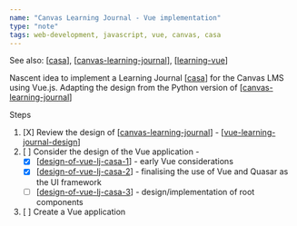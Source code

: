 ```yaml
---
name: "Canvas Learning Journal - Vue implementation"
type: "note"
tags: web-development, javascript, vue, canvas, casa
---
```


See also: [[casa]], [[canvas-learning-journal]], [[learning-vue]]

Nascent idea to implement a Learning Journal [[casa]] for the Canvas LMS using Vue.js. Adapting the design from the Python version of [[canvas-learning-journal]]

Steps

1. [X] Review the design of [[canvas-learning-journal]] - [[vue-learning-journal-design]]
2. [ ] Consider the design of the Vue application - 
   - [X] [[design-of-vue-lj-casa-1]] - early Vue considerations
   - [x] [[design-of-vue-lj-casa-2]] - finalising the use of Vue and Quasar as the UI framework 
   - [ ] [[design-of-vue-lj-casa-3]] - design/implementation of root components

3. [ ] Create a Vue application


[//begin]: # "Autogenerated link references for markdown compatibility"
[casa]: casa "Contextually Appropriate Scaffolding Assemblages (CASA)"
[canvas-learning-journal]: CASA/canvas-learning-journal "Canvas Learning Journal"
[learning-vue]: ../Web-development/learning-vue "learning-vue"
[vue-learning-journal-design]: vue-learning-journal-design "vue-learning-journal-design"
[design-of-vue-lj-casa-1]: design-of-vue-lj-casa-1 "design-of-vue-lj-casa-1"
[design-of-vue-lj-casa-2]: design-of-vue-lj-casa-2 "design-of-vue-lj-casa-2"
[design-of-vue-lj-casa-3]: design-of-vue-lj-casa-3 "design-of-vue-lj-casa-3"
[//end]: # "Autogenerated link references"